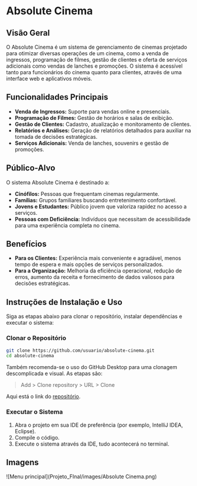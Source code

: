 # Absolute Cinema

## Visão Geral
O Absolute Cinema é um sistema de gerenciamento de cinemas projetado para otimizar diversas operações de um cinema, como a venda de ingressos, programação de filmes, gestão de clientes e oferta de serviços adicionais como vendas de lanches e promoções. O sistema é acessível tanto para funcionários do cinema quanto para clientes, através de uma interface web e aplicativos móveis.

## Funcionalidades Principais
- **Venda de Ingressos:** Suporte para vendas online e presenciais.
- **Programação de Filmes:** Gestão de horários e salas de exibição.
- **Gestão de Clientes:** Cadastro, atualização e monitoramento de clientes.
- **Relatórios e Análises:** Geração de relatórios detalhados para auxiliar na tomada de decisões estratégicas.
- **Serviços Adicionais:** Venda de lanches, souvenirs e gestão de promoções.

## Público-Alvo
O sistema Absolute Cinema é destinado a:
- **Cinófilos:** Pessoas que frequentam cinemas regularmente.
- **Famílias:** Grupos familiares buscando entretenimento confortável.
- **Jovens e Estudantes:** Público jovem que valoriza rapidez no acesso a serviços.
- **Pessoas com Deficiência:** Indivíduos que necessitam de acessibilidade para uma experiência completa no cinema.

## Benefícios
- **Para os Clientes:** Experiência mais conveniente e agradável, menos tempo de espera e mais opções de serviços personalizados.
- **Para a Organização:** Melhoria da eficiência operacional, redução de erros, aumento da receita e fornecimento de dados valiosos para decisões estratégicas.

## Instruções de Instalação e Uso
Siga as etapas abaixo para clonar o repositório, instalar dependências e executar o sistema:

### Clonar o Repositório
```bash
git clone https://github.com/usuario/absolute-cinema.git
cd absolute-cinema
```
Também recomenda-se o uso do GitHub Desktop para uma clonagem descomplicada e visual.
As etapas são:
> Add > Clone repository > URL > Clone

Aqui está o link do [repositório](https://github.com/Syfy7/Projeto_Final.git).

### Executar o Sistema
1. Abra o projeto em sua IDE de preferência (por exemplo, IntelliJ IDEA, Eclipse).
2. Compile o código.
3. Execute o sistema através da IDE, tudo acontecerá no terminal.

## Imagens
![Menu principal](Projeto_FInal/images/Absolute Cinema.png)
